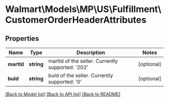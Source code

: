 # Walmart\Models\MP\US\Fulfillment\CustomerOrderHeaderAttributes

## Properties

Name | Type | Description | Notes
------------ | ------------- | ------------- | -------------
**martId** | **string** | martId of the seller. Currently supported: '202' | [optional]
**buId** | **string** | buId of the seller. Currently supported: '0' | [optional]


[[Back to Model list]](./) [[Back to API list]](../../../../../README.md#supported-apis) [[Back to README]](../../../../../README.md)
